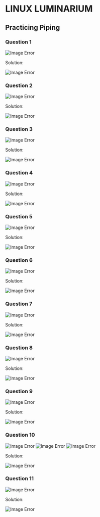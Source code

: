 # LINUX LUMINARIUM
## Practicing Piping

### Question 1
![Image Error](./images/Practicing_Piping/q1.png)

Solution:

![Image Error](./images/Practicing_Piping/s1.png)

### Question 2
![Image Error](./images/Practicing_Piping/q2.png)

Solution:

![Image Error](./images/Practicing_Piping/s2.png)

### Question 3
![Image Error](./images/Practicing_Piping/q3.png)

Solution:

![Image Error](./images/Practicing_Piping/s3.png)

### Question 4
![Image Error](./images/Practicing_Piping/q4.png)

Solution:

![Image Error](./images/Practicing_Piping/s4.png)

### Question 5
![Image Error](./images/Practicing_Piping/q5.png)

Solution:

![Image Error](./images/Practicing_Piping/s5.png)

### Question 6
![Image Error](./images/Practicing_Piping/q6.png)

Solution:

![Image Error](./images/Practicing_Piping/s6.png)

### Question 7
![Image Error](./images/Practicing_Piping/q7.png)

Solution:

![Image Error](./images/Practicing_Piping/s7.png)

### Question 8
![Image Error](./images/Practicing_Piping/q8.png)

Solution:

![Image Error](./images/Practicing_Piping/s8.png)

### Question 9
![Image Error](./images/Practicing_Piping/q9.png)

Solution:

![Image Error](./images/Practicing_Piping/s9.png)

### Question 10
![Image Error](./images/Practicing_Piping/q101.png)
![Image Error](./images/Practicing_Piping/q102.png)
![Image Error](./images/Practicing_Piping/q103.png)

Solution:

![Image Error](./images/Practicing_Piping/s10.png)

### Question 11
![Image Error](./images/Practicing_Piping/q11.png)

Solution:

![Image Error](./images/Practicing_Piping/s11.png)
